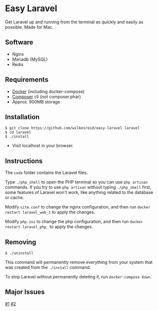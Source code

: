 Easy Laravel
==========

Get Laravel up and running from the terminal as quickly and easily as possible. Made for Mac.

## Software
- Nginx
- Mariadb (MySQL)
- Redis

## Requirements
- [Docker](https://docs.docker.com/engine/installation/) (including docker-compose)
- [Composer](https://getcomposer.org/download/) cli (not composer.phar)
- Approx. 900MB storage

## Installation
    $ git clone https://github.com/wilkesreid/easy-laravel laravel
    $ cd laravel
    $ ./install
- Visit localhost in your browser.

## Instructions

The `code` folder contains the Laravel files.

Type `./php_shell` to open the PHP terminal so you can use `php artisan` commands. If you try to use `php artisan` without typing `./php_shell` first, some features of Laravel won't work, like anything related to the database or cache.

Modify `site.conf` to change the nginx configuration, and then run `docker restart laravel_web_1` to apply the changes.

Modify `php.ini` to change the php configuration, and then run `docker restart laravel_php_` to apply the changes.

## Removing

    $ ./uninstall
    
This command will permanently remove everything from your system that was created from the `./install` command.

To stop Laravel without permanently deleting it, run `docker-compose down`.

## Major Issues

[#1](https://github.com/wilkesreid/easy-laravel/issues/1)
[#2](https://github.com/wilkesreid/easy-laravel/issues/2)